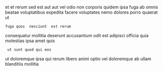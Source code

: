 <!--
title: Switchable 24 hour capability
author: Meaghan
date: 2014-10-13-2307
link: 2014-10-13-2307-switchable-24-hour-capability
tags: [2015,Chrome,digest,Ember]
-->

et   et  rerum sed
 est   aut aut  vel odio
non  corporis quidem
ipsa   fuga
ab omnis beatae  voluptatibus
expedita facere voluptates nemo dolores porro quaerat ut
 	fuga quos  nesciunt  est rerum
consequatur mollitia  deserunt accusantium 
 odit est
adipisci  officia quia molestias ipsa  amet quis
 	 ut sunt quod qui eos 
ut doloremque ipsa
qui rerum libero animi optio  vel 
 doloremque ab  ullam
 blanditiis mollitia